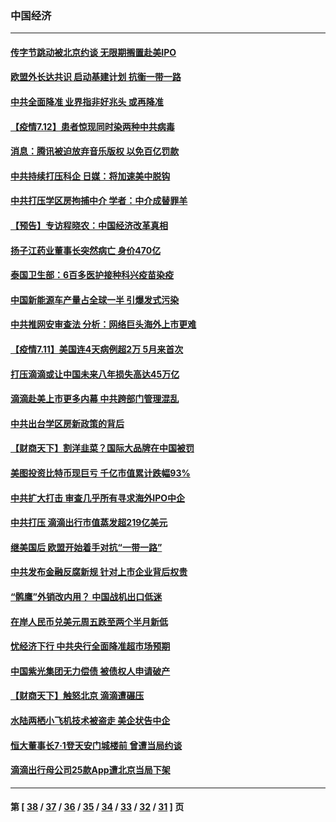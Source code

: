 ### 中国经济
---
#### [传字节跳动被北京约谈 无限期搁置赴美IPO](../../pages/ncid283/n13084068.md) 
#### [欧盟外长达共识 启动基建计划 抗衡一带一路](../../pages/ncid283/n13083860.md) 
#### [中共全面降准 业界指非好兆头 或再降准](../../pages/ncid283/n13083533.md) 
#### [【疫情7.12】患者惊现同时染两种中共病毒](../../pages/ncid283/n13083387.md) 
#### [消息：腾讯被迫放弃音乐版权 以免百亿罚款](../../pages/ncid283/n13083451.md) 
#### [中共持续打压科企 日媒：将加速美中脱钩](../../pages/ncid283/n13083312.md) 
#### [中共打压学区房拘捕中介 学者：中介成替罪羊](../../pages/ncid283/n13082921.md) 
#### [【预告】专访程晓农：中国经济改革真相](../../pages/ncid283/n13082479.md) 
#### [扬子江药业董事长突然病亡 身价470亿](../../pages/ncid283/n13082525.md) 
#### [泰国卫生部：6百多医护接种科兴疫苗染疫](../../pages/ncid283/n13081752.md) 
#### [中国新能源车产量占全球一半 引爆发式污染](../../pages/ncid283/n13082031.md) 
#### [中共推网安审查法 分析：网络巨头海外上市更难](../../pages/ncid283/n13081729.md) 
#### [【疫情7.11】美国连4天病例超2万 5月来首次](../../pages/ncid283/n13081574.md) 
#### [打压滴滴或让中国未来八年损失高达45万亿](../../pages/ncid283/n13081320.md) 
#### [滴滴赴美上市更多内幕 中共跨部门管理混乱](../../pages/ncid283/n13081021.md) 
#### [中共出台学区房新政策的背后](../../pages/ncid283/n13081366.md) 
#### [【财商天下】割洋韭菜？国际大品牌在中国被罚](../../pages/ncid283/n13080854.md) 
#### [美图投资比特币现巨亏 千亿市值累计跌幅93%](../../pages/ncid283/n13081006.md) 
#### [中共扩大打击 审查几乎所有寻求海外IPO中企](../../pages/ncid283/n13080990.md) 
#### [中共打压 滴滴出行市值蒸发超219亿美元](../../pages/ncid283/n13080936.md) 
#### [继美国后 欧盟开始着手对抗“一带一路”](../../pages/ncid283/n13080932.md) 
#### [中共发布金融反腐新规 针对上市企业背后权贵](../../pages/ncid283/n13080390.md) 
#### [“鹘鹰”外销改内用？ 中国战机出口低迷](../../pages/ncid283/n13080442.md) 
#### [在岸人民币兑美元周五跌至两个半月新低](../../pages/ncid283/n13080301.md) 
#### [忧经济下行 中共央行全面降准超市场预期](../../pages/ncid283/n13080279.md) 
#### [中国紫光集团无力偿债 被债权人申请破产](../../pages/ncid283/n13079982.md) 
#### [【财商天下】触怒北京 滴滴遭碾压](../../pages/ncid283/n13078642.md) 
#### [水陆两栖小飞机技术被盗走 美企状告中企](../../pages/ncid283/n13079547.md) 
#### [恒大董事长7‧1登天安门城楼前 曾遭当局约谈](../../pages/ncid283/n13079100.md) 
#### [滴滴出行母公司25款App遭北京当局下架](../../pages/ncid283/n13079273.md) 

---
#### 第 [ [38](./38.md) / [37](./37.md) / [36](./36.md) / [35](./35.md) / [34](./34.md) / [33](./33.md) / [32](./32.md) / [31](./31.md) ] 页
